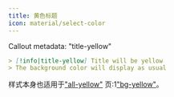 ```yaml
---
title: 黄色标题
icon: material/select-color
---
```


Callout metadata: "title-yellow"

```md
> [!info|title-yellow] Title will be yellow
> The background color will display as usual
```

样式本身也适用于["all-yellow"](../combined-styling/page-9.md)
页:1["bg-yellow"](../bg-styling/page-9.md)。

